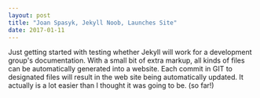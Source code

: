 ```yaml
---
layout: post
title: "Joan Spasyk, Jekyll Noob, Launches Site"
date: 2017-01-11
---
```

Just getting started with testing whether Jekyll will work for a development group's documentation. With a small bit of extra markup, all kinds 
of files can be automatically generated into a website. Each commit in GIT to designated files will result in the web site being automatically 
updated. It actually is a lot easier than I thought it was going to be. (so far!)
